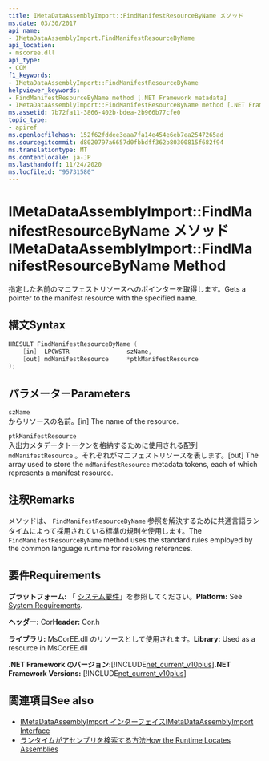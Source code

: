 ```yaml
---
title: IMetaDataAssemblyImport::FindManifestResourceByName メソッド
ms.date: 03/30/2017
api_name:
- IMetaDataAssemblyImport.FindManifestResourceByName
api_location:
- mscoree.dll
api_type:
- COM
f1_keywords:
- IMetaDataAssemblyImport::FindManifestResourceByName
helpviewer_keywords:
- FindManifestResourceByName method [.NET Framework metadata]
- IMetaDataAssemblyImport::FindManifestResourceByName method [.NET Framework metadata]
ms.assetid: 7b72fa11-3866-402b-bdea-2b966b77cfe0
topic_type:
- apiref
ms.openlocfilehash: 152f62fddee3eaa7fa14e454e6eb7ea2547265ad
ms.sourcegitcommit: d8020797a6657d0fbbdff362b80300815f682f94
ms.translationtype: MT
ms.contentlocale: ja-JP
ms.lasthandoff: 11/24/2020
ms.locfileid: "95731580"
---
```

# <a name="imetadataassemblyimportfindmanifestresourcebyname-method"></a><span data-ttu-id="a44e0-102">IMetaDataAssemblyImport::FindManifestResourceByName メソッド</span><span class="sxs-lookup"><span data-stu-id="a44e0-102">IMetaDataAssemblyImport::FindManifestResourceByName Method</span></span>

<span data-ttu-id="a44e0-103">指定した名前のマニフェストリソースへのポインターを取得します。</span><span class="sxs-lookup"><span data-stu-id="a44e0-103">Gets a pointer to the manifest resource with the specified name.</span></span>  
  
## <a name="syntax"></a><span data-ttu-id="a44e0-104">構文</span><span class="sxs-lookup"><span data-stu-id="a44e0-104">Syntax</span></span>  
  
```cpp
HRESULT FindManifestResourceByName (  
    [in]  LPCWSTR                szName,
    [out] mdManifestResource     *ptkManifestResource  
);
```  
  
## <a name="parameters"></a><span data-ttu-id="a44e0-105">パラメーター</span><span class="sxs-lookup"><span data-stu-id="a44e0-105">Parameters</span></span>  

 `szName`  
 <span data-ttu-id="a44e0-106">からリソースの名前。</span><span class="sxs-lookup"><span data-stu-id="a44e0-106">[in] The name of the resource.</span></span>  
  
 `ptkManifestResource`  
 <span data-ttu-id="a44e0-107">入出力メタデータトークンを格納するために使用される配列 `mdManifestResource` 。それぞれがマニフェストリソースを表します。</span><span class="sxs-lookup"><span data-stu-id="a44e0-107">[out] The array used to store the `mdManifestResource` metadata tokens, each of which represents a manifest resource.</span></span>  
  
## <a name="remarks"></a><span data-ttu-id="a44e0-108">注釈</span><span class="sxs-lookup"><span data-stu-id="a44e0-108">Remarks</span></span>  

 <span data-ttu-id="a44e0-109">メソッドは、 `FindManifestResourceByName` 参照を解決するために共通言語ランタイムによって採用されている標準の規則を使用します。</span><span class="sxs-lookup"><span data-stu-id="a44e0-109">The `FindManifestResourceByName` method uses the standard rules employed by the common language runtime for resolving references.</span></span>  
  
## <a name="requirements"></a><span data-ttu-id="a44e0-110">要件</span><span class="sxs-lookup"><span data-stu-id="a44e0-110">Requirements</span></span>  

 <span data-ttu-id="a44e0-111">**プラットフォーム:** 「 [システム要件](../../get-started/system-requirements.md)」を参照してください。</span><span class="sxs-lookup"><span data-stu-id="a44e0-111">**Platform:** See [System Requirements](../../get-started/system-requirements.md).</span></span>  
  
 <span data-ttu-id="a44e0-112">**ヘッダー:** Cor</span><span class="sxs-lookup"><span data-stu-id="a44e0-112">**Header:** Cor.h</span></span>  
  
 <span data-ttu-id="a44e0-113">**ライブラリ:** MsCorEE.dll のリソースとして使用されます。</span><span class="sxs-lookup"><span data-stu-id="a44e0-113">**Library:** Used as a resource in MsCorEE.dll</span></span>  
  
 <span data-ttu-id="a44e0-114">**.NET Framework のバージョン:**[!INCLUDE[net_current_v10plus](../../../../includes/net-current-v10plus-md.md)]</span><span class="sxs-lookup"><span data-stu-id="a44e0-114">**.NET Framework Versions:** [!INCLUDE[net_current_v10plus](../../../../includes/net-current-v10plus-md.md)]</span></span>  
  
## <a name="see-also"></a><span data-ttu-id="a44e0-115">関連項目</span><span class="sxs-lookup"><span data-stu-id="a44e0-115">See also</span></span>

- [<span data-ttu-id="a44e0-116">IMetaDataAssemblyImport インターフェイス</span><span class="sxs-lookup"><span data-stu-id="a44e0-116">IMetaDataAssemblyImport Interface</span></span>](imetadataassemblyimport-interface.md)
- [<span data-ttu-id="a44e0-117">ランタイムがアセンブリを検索する方法</span><span class="sxs-lookup"><span data-stu-id="a44e0-117">How the Runtime Locates Assemblies</span></span>](../../deployment/how-the-runtime-locates-assemblies.md)

